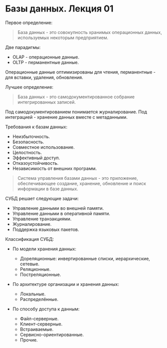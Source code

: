 # Базы данных. Лекция 01

Первое определение:

> База данных - это совокупность хранимых операционных данных, используемых
некоторым предприятием.

Две парадигмы:

- OLAP - операционные данные.
- OLTP - перманентные данные.

Операционные данные оптимизированы для чтения, перманентные - для вставки,
удаления, обновления.

Лучшее определение:

> База данных - это самодокументированное собрание интегрированных записей.

Под самодокументированием понимается журналирование.
Под интеграцией - хранение данных вместе с метаданными.

Требования к базам данных:

- Неизбыточность.
- Безопасность.
- Совместное использование.
- Целостность.
- Эффективный доступ.
- Отказоустойчивость.
- Независимость от внешних программ.

> Система управления базами данных - это приложение, обеспечивающее создание,
хранение, обновление и поиск информации в базе данных.

СУБД решает следующие задачи:

- Управление данными во внешней памяти.
- Управление данными в оперативной памяти.
- Управление транзакциями.
- Журналирование.
- Поддержка языковых пакетов.

Классификация СУБД:

- По модели хранения данных:
    - Дореляционные: инвертированные списки, иерархические, сетевые.
    - Реляционные.
    - Постреляционные.

- По архитектуре организации и хранения данных:
    - Локальные.
    - Распределённые.

- По способу доступа к данным:
    - Файл-серверные.
    - Клиент-серверные.
    - Встраиваемые.
    - Сервисно-ориентированные.
    - Прочие.
